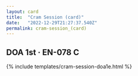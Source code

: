 ```yaml
---
layout: card
title:  "Cram Session (card)"
date:   "2022-12-29T21:27:37.540Z"
permalink: cram-session_(card)
---
```


## DOA 1st &middot; EN-078 C

{% include templates/cram-session-doa1e.html %}
